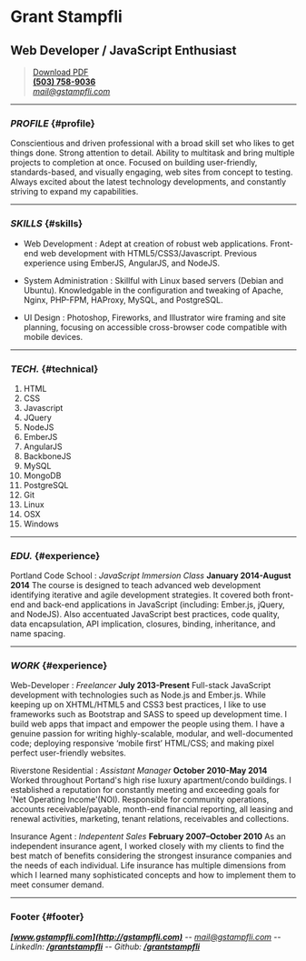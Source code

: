 # Grant Stampfli
## Web Developer / JavaScript Enthusiast

> [Download PDF](resume.pdf)  
> __[(503) 758-9036](tel:+15037589036)__  
> *[mail@gstampfli.com](mailto:mail@gstampfli.com)*

------

### _PROFILE_ {#profile}

Conscientious and driven professional with a broad skill set who likes to get things done. Strong attention to detail. Ability to multitask and bring multiple projects to completion at once. Focused on building user-friendly, standards-based, and visually engaging, web sites from concept to testing. Always excited about the latest technology developments, and constantly striving to expand my capabilities.

------

### _SKILLS_ {#skills}

* Web Development
  : Adept at creation of robust web applications. Front-end web development with HTML5/CSS3/Javascript. Previous experience using EmberJS, AngularJS, and NodeJS. 
  
* System Administration
  : Skillful with Linux based servers (Debian and Ubuntu). Knowledgable in the configuration and tweaking of Apache, Nginx, PHP-FPM, HAProxy, MySQL, and PostgreSQL.  
    
* UI Design
  : Photoshop, Fireworks, and Illustrator wire framing and site planning, focusing on accessible cross-browser code compatible with mobile devices.  
  
-------

### _TECH._ {#technical}

1. HTML
2. CSS
3. Javascript
4. JQuery
5. NodeJS
6. EmberJS
7. AngularJS
8. BackboneJS
9. MySQL
10. MongoDB
11. PostgreSQL
12. Git
13. Linux
14. OSX
15. Windows

------

### _EDU._ {#experience}

Portland Code School
: *JavaScript Immersion Class*
  __January 2014-August 2014__
The course is designed to teach advanced web development identifying iterative and agile development strategies. It covered both front-end and back-end applications in JavaScript (including: Ember.js, jQuery, and NodeJS). Also accentuated JavaScript best practices, code quality, data encapsulation, API implication, closures, binding, inheritance, and name spacing.

------

### _WORK_ {#experience}

Web-Developer
: *Freelancer*
  __July 2013-Present__
  Full-stack JavaScript development with technologies such as Node.js and Ember.js. While keeping up on XHTML/HTML5 and CSS3 best practices, I like to use frameworks such as Bootstrap and SASS to speed up development time. I build web apps that impact and empower the people using them. I have a genuine passion for writing highly-scalable, modular, and well-documented code; deploying responsive ‘mobile first’ HTML/CSS; and making pixel perfect user-friendly websites.
  
Riverstone Residential
: *Assistant Manager*
  __October 2010-May 2014__
  Worked throughout Portand's high rise luxury apartment/condo buildings. I established a reputation for constantly meeting and exceeding goals for 'Net Operating Income'(NOI). Responsible for community operations, accounts receivable/payable, month-end financial reporting, all leasing and renewal activities, marketing, tenant relations, receivables and collections.

Insurance Agent
: *Indepentent Sales*
  __February 2007–October 2010__
  As an independent insurance agent, I worked closely with my clients to find the best match of benefits considering the strongest insurance companies and the needs of each individual. Life insurance has multiple dimensions from which I learned many sophisticated concepts and how to implement them to meet consumer demand.
  
------

### Footer {#footer}

__*[www.gstampfli.com](http://gstampfli.com)*__ -- *[mail@gstampfli.com](mailto:mail@gstampfli.com)* -- *LinkedIn:* __*[/grantstampfli](https://www.linkedin.com/in/grantstampfli)*__ -- *Github:* __*[/grantstampfli](https://www.github.com/grantstampfli)*__  
